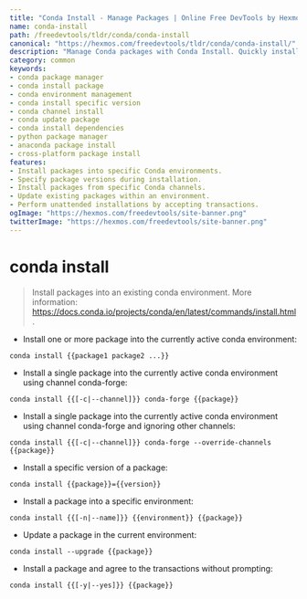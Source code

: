 ```yaml
---
title: "Conda Install - Manage Packages | Online Free DevTools by Hexmos"
name: conda-install
path: /freedevtools/tldr/conda/conda-install
canonical: "https://hexmos.com/freedevtools/tldr/conda/conda-install/"
description: "Manage Conda packages with Conda Install. Quickly install, update, and specify versions for different environments. Free online tool, no registration required."
category: common
keywords:
- conda package manager
- conda install package
- conda environment management
- conda install specific version
- conda channel install
- conda update package
- conda install dependencies
- python package manager
- anaconda package install
- cross-platform package install
features:
- Install packages into specific Conda environments.
- Specify package versions during installation.
- Install packages from specific Conda channels.
- Update existing packages within an environment.
- Perform unattended installations by accepting transactions.
ogImage: "https://hexmos.com/freedevtools/site-banner.png"
twitterImage: "https://hexmos.com/freedevtools/site-banner.png"
---
```


# conda install

> Install packages into an existing conda environment.
> More information: <https://docs.conda.io/projects/conda/en/latest/commands/install.html>.

- Install one or more package into the currently active conda environment:

`conda install {{package1 package2 ...}}`

- Install a single package into the currently active conda environment using channel conda-forge:

`conda install {{[-c|--channel]}} conda-forge {{package}}`

- Install a single package into the currently active conda environment using channel conda-forge and ignoring other channels:

`conda install {{[-c|--channel]}} conda-forge --override-channels {{package}}`

- Install a specific version of a package:

`conda install {{package}}={{version}}`

- Install a package into a specific environment:

`conda install {{[-n|--name]}} {{environment}} {{package}}`

- Update a package in the current environment:

`conda install --upgrade {{package}}`

- Install a package and agree to the transactions without prompting:

`conda install {{[-y|--yes]}} {{package}}`

